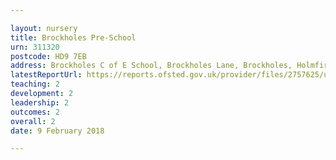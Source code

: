 ```yaml
---

layout: nursery
title: Brockholes Pre-School
urn: 311320
postcode: HD9 7EB
address: Brockholes C of E School, Brockholes Lane, Brockholes, Holmfirth, West Yorkshire, HD9 7EB
latestReportUrl: https://reports.ofsted.gov.uk/provider/files/2757625/urn/311320.pdf
teaching: 2
development: 2
leadership: 2
outcomes: 2
overall: 2
date: 9 February 2018

---
```


